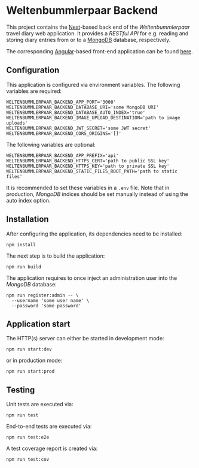 # Weltenbummlerpaar Backend

This project contains the [Nest][]-based back end of the *Weltenbummlerpaar*
travel diary web application. It provides a *RESTful API* for e.g. reading and
storing diary entries from or to a [MongoDB][] database, respectively.

[Nest]: https://nestjs.com/
[MongoDB]: https://www.mongodb.com/

The corresponding [Angular][]-based front-end application can be found
[here][Frontend].

[Angular]: https://angular.io/
[Frontend]: https://kkrings.github.io/weltenbummlerpaar/


## Configuration

This application is configured via environment variables. The following
variables are required:

    WELTENBUMMLERPAAR_BACKEND_APP_PORT='3000'
    WELTENBUMMLERPAAR_BACKEND_DATABASE_URI='some MongoDB URI'
    WELTENBUMMLERPAAR_BACKEND_DATABASE_AUTO_INDEX='true'
    WELTENBUMMLERPAAR_BACKEND_IMAGE_UPLOAD_DESTINATION='path to image uploads'
    WELTENBUMMLERPAAR_BACKEND_JWT_SECRET='some JWT secret'
    WELTENBUMMLERPAAR_BACKEND_CORS_ORIGINS='[]'

The following variables are optional:

    WELTENBUMMLERPAAR_BACKEND_APP_PREFIX='api'
    WELTENBUMMLERPAAR_BACKEND_HTTPS_CERT='path to public SSL key'
    WELTENBUMMLERPAAR_BACKEND_HTTPS_KEY='path to private SSL key'
    WELTENBUMMLERPAAR_BACKEND_STATIC_FILES_ROOT_PATH='path to static files'

It is recommended to set these variables in a `.env` file. Note that in
production, *MongoDB* indices should be set manually instead of using
the auto index option. 


## Installation

After configuring the application, its dependencies need to be installed:

    npm install

The next step is to build the application:

    npm run build

The application requires to once inject an administration user into the
*MongoDB* database:

    npm run register:admin -- \
      --username 'some user name' \
      --password 'some password'


## Application start

The HTTP(s) server can either be started in development mode:

    npm run start:dev

or in production mode:

    npm run start:prod


## Testing

Unit tests are executed via:

    npm run test

End-to-end tests are executed via:

    npm run test:e2e

A test coverage report is created via:

    npm run test:cov
